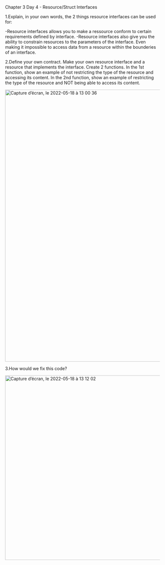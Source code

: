 Chapter 3 Day 4 - Resource/Struct Interfaces

1.Explain, in your own words, the 2 things resource interfaces can be used for:

-Resource interfaces allows you to make a ressource conform to certain requirements defined by interface.
-Resource interfaces also give you the ability to constrain resources to the parameters of the interface.
 Even making it impossible to access data from a resource within the bounderies of an interface.
 

2.Define your own contract. Make your own resource interface and a resource that implements the interface. Create 2 functions. 
In the 1st function, show an example of not restricting the type of the resource and accessing its content. 
In the 2nd function, show an example of restricting the type of the resource and NOT being able to access its content.

<img width="884" alt="Capture d’écran, le 2022-05-18 à 13 00 36" src="https://user-images.githubusercontent.com/104936636/169100244-da0bee32-8267-4286-a7c0-0799c961108d.png">


3.How would we fix this code?

<img width="600" alt="Capture d’écran, le 2022-05-18 à 13 12 02" src="https://user-images.githubusercontent.com/104936636/169102567-96e67b4c-2872-4e02-ae37-218d542b9ede.png">
